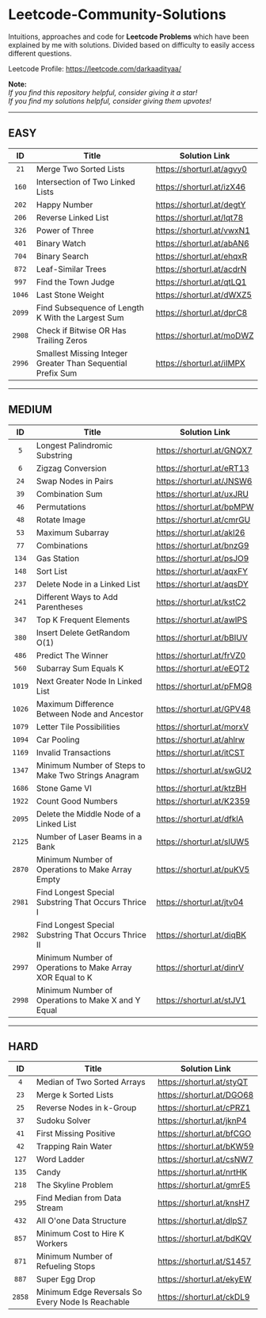 # Leetcode-Community-Solutions

Intuitions, approaches and code for **Leetcode Problems** which have been explained by me with solutions. Divided based on difficulty to easily access different questions.

Leetcode Profile: https://leetcode.com/darkaadityaa/

**Note:**
<br>
*If you find this repository helpful, consider giving it a star!*
<br>
*If you find my solutions helpful, consider giving them upvotes!*

-----------------------------------------------------------------------------------------------------------------------------------------------------------------------------

## EASY 

| ID | Title | Solution Link | 
| :---: | --- | --- | 
| `21` | Merge Two Sorted Lists | https://shorturl.at/agvy0 | 
| `160` | Intersection of Two Linked Lists | https://shorturl.at/izX46 | 
| `202` | Happy Number | https://shorturl.at/degtY |
| `206` | Reverse Linked List | https://shorturl.at/lqt78 |
| `326` | Power of Three | https://shorturl.at/vwxN1 |
| `401` | Binary Watch | https://shorturl.at/abAN6 |
| `704` | Binary Search | https://shorturl.at/ehqxR | 
| `872` | Leaf-Similar Trees | https://shorturl.at/acdrN | 
| `997` | Find the Town Judge | https://shorturl.at/qtLQ1 | 
| `1046` | Last Stone Weight | https://shorturl.at/dWXZ5 | 
| `2099` | Find Subsequence of Length K With the Largest Sum | https://shorturl.at/dprC8 | 
| `2908` | Check if Bitwise OR Has Trailing Zeros | https://shorturl.at/moDWZ |
| `2996` | Smallest Missing Integer Greater Than Sequential Prefix Sum | https://shorturl.at/iIMPX |

-----------------------------------------------------------------------------------------------------------------------------------------------------------------------------

## MEDIUM 

| ID | Title | Solution Link | 
| :---: | --- | --- | 
| `5` | Longest Palindromic Substring | https://shorturl.at/GNQX7 |
| `6` | Zigzag Conversion | https://shorturl.at/eRT13 | 
| `24` | Swap Nodes in Pairs | https://shorturl.at/JNSW6 |
| `39` | Combination Sum | https://shorturl.at/uxJRU |
| `46` | Permutations | https://shorturl.at/bpMPW | 
| `48` | Rotate Image | https://shorturl.at/cmrGU |
| `53` | Maximum Subarray | https://shorturl.at/akl26 | 
| `77` | Combinations | https://shorturl.at/bnzG9 | 
| `134` | Gas Station | https://shorturl.at/psJO9 |
| `148` | Sort List | https://shorturl.at/aqxFY | 
| `237` | Delete Node in a Linked List | https://shorturl.at/aqsDY | 
| `241` | Different Ways to Add Parentheses | https://shorturl.at/kstC2 |
| `347` | Top K Frequent Elements | https://shorturl.at/awIPS | 
| `380` | Insert Delete GetRandom O(1) | https://shorturl.at/bBIUV |
| `486` | Predict The Winner | https://shorturl.at/frVZ0 |
| `560` | Subarray Sum Equals K | https://shorturl.at/eEQT2 |
| `1019` | Next Greater Node In Linked List | https://shorturl.at/pFMQ8 | 
| `1026` | Maximum Difference Between Node and Ancestor | https://shorturl.at/GPV48 |
| `1079` | Letter Tile Possibilities | https://shorturl.at/morxV | 
| `1094` | Car Pooling | https://shorturl.at/ahlrw |
| `1169` | Invalid Transactions | https://shorturl.at/itCST | 
| `1347` | Minimum Number of Steps to Make Two Strings Anagram | https://shorturl.at/swGU2 | 
| `1686` | Stone Game VI | https://shorturl.at/ktzBH |
| `1922` | Count Good Numbers | https://shorturl.at/K2359 |
| `2095` | Delete the Middle Node of a Linked List | https://shorturl.at/dfklA | 
| `2125` | Number of Laser Beams in a Bank | https://shorturl.at/sIUW5 | 
| `2870` | Minimum Number of Operations to Make Array Empty | https://shorturl.at/puKV5 |
| `2981` | Find Longest Special Substring That Occurs Thrice I | https://shorturl.at/jtv04 | 
| `2982` | Find Longest Special Substring That Occurs Thrice II | https://shorturl.at/diqBK | 
| `2997` | Minimum Number of Operations to Make Array XOR Equal to K | https://shorturl.at/dinrV | 
| `2998` | Minimum Number of Operations to Make X and Y Equal | https://shorturl.at/stJV1 | 


-----------------------------------------------------------------------------------------------------------------------------------------------------------------------------

## HARD 

| ID | Title | Solution Link | 
| :---: | --- | --- | 
| `4` | Median of Two Sorted Arrays | https://shorturl.at/styQT |
| `23` | Merge k Sorted Lists | https://shorturl.at/DGO68 | 
| `25` | Reverse Nodes in k-Group | https://shorturl.at/cPRZ1 | 
| `37` | Sudoku Solver | https://shorturl.at/jknP4 | 
| `41` | First Missing Positive | https://shorturl.at/bfCGO |
| `42` | Trapping Rain Water | https://shorturl.at/bKW59 |
| `127` | Word Ladder | https://shorturl.at/csNW7 |
| `135` | Candy | https://shorturl.at/nrtHK | 
| `218` | The Skyline Problem | https://shorturl.at/gmrE5 | 
| `295` | Find Median from Data Stream | https://shorturl.at/knsH7 | 
| `432` | All O'one Data Structure | https://shorturl.at/dlpS7 | 
| `857` | Minimum Cost to Hire K Workers | https://shorturl.at/bdKQV | 
| `871` | Minimum Number of Refueling Stops | https://shorturl.at/S1457 | 
| `887` | Super Egg Drop | https://shorturl.at/ekyEW | 
| `2858` | Minimum Edge Reversals So Every Node Is Reachable | https://shorturl.at/ckDL9 |




